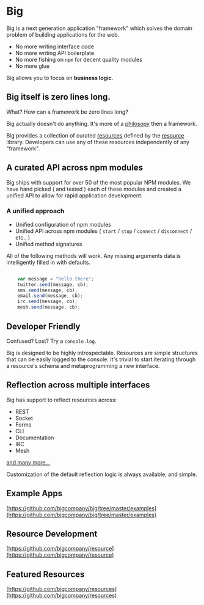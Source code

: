 # Big

Big is a next generation application "framework" which solves the domain problem of building applications for the web.

 - No more writing interface code
 - No more writing API boilerplate
 - No more fishing on `npm` for decent quality modules
 - No more glue

Big allows you to focus on **business logic**.

## Big itself is zero lines long. 

What? How can a framework be zero lines long?

Big actually doesn't do anything. It's more of a [philosopy](http://big.vc/mission) then a framework.

Big provides a collection of curated [resources](http://github.com/bigcompany/resources) defined by the [resource](http://github.com/bigcompany/resource) library. Developers can use any of these resources independently of any "framework".



## A curated API across npm modules

Big ships with support for over 50 of the most popular NPM modules. We have hand picked ( and tested ) each of these modules and created a unified API to allow for rapid application development.

### A unified approach 


 - Unified configuration of npm modules
 - Unified API across npm modules ( `start` / `stop` / `connect` / `disconnect` / etc.. )
 - Unified method signatures

All of the following methods will work. Any missing arguments data is intelligently filled in with defaults.

``` js

    var message = "hello there";
    twitter.send(message, cb);
    sms.send(message, cb);
    email.send(message, cb);
    irc.send(message, cb);
    mesh.send(message, cb);

```

## Developer Friendly

Confused? Lost? Try a `console.log`. 

Big is designed to be highly introspectable. Resources are simple structures that can be easily logged to the console. It's trivial to start iterating through a resource's schema and metaprogramming a new interface.


## Reflection across multiple interfaces

Big has support to reflect resources across:

 - REST
 - Socket
 - Forms
 - CLI
 - Documentation
 - IRC
 - Mesh

[and many more...](http://github.com/bigcompany/resources/)

Customization of the default reflection logic is always available, and simple. 

## Example Apps

[https://github.com/bigcompany/big/tree/master/examples](https://github.com/bigcompany/big/tree/master/examples)


## Resource Development

[https://github.com/bigcompany/resource](https://github.com/bigcompany/resource)

## Featured Resources

[https://github.com/bigcompany/resources](https://github.com/bigcompany/resources)